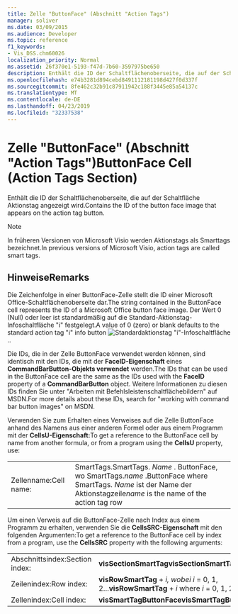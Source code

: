 ```yaml
---
title: Zelle "ButtonFace" (Abschnitt "Action Tags")
manager: soliver
ms.date: 03/09/2015
ms.audience: Developer
ms.topic: reference
f1_keywords:
- Vis_DSS.chm60026
localization_priority: Normal
ms.assetid: 26f370e1-5193-f47d-7b60-3597975be650
description: Enthält die ID der Schaltflächenoberseite, die auf der Schaltfläche Aktionstag angezeigt wird.
ms.openlocfilehash: e74b3281d894cebd8491112181198d427f0d337f
ms.sourcegitcommit: 8fe462c32b91c87911942c188f3445e85a54137c
ms.translationtype: MT
ms.contentlocale: de-DE
ms.lasthandoff: 04/23/2019
ms.locfileid: "32337538"
---
```

# <a name="buttonface-cell-action-tags-section"></a><span data-ttu-id="4982a-103">Zelle "ButtonFace" (Abschnitt "Action Tags")</span><span class="sxs-lookup"><span data-stu-id="4982a-103">ButtonFace Cell (Action Tags Section)</span></span>

<span data-ttu-id="4982a-104">Enthält die ID der Schaltflächenoberseite, die auf der Schaltfläche Aktionstag angezeigt wird.</span><span class="sxs-lookup"><span data-stu-id="4982a-104">Contains the ID of the button face image that appears on the action tag button.</span></span> 
  
> [!NOTE]
> <span data-ttu-id="4982a-105">In früheren Versionen von Microsoft Visio werden Aktionstags als Smarttags bezeichnet.</span><span class="sxs-lookup"><span data-stu-id="4982a-105">In previous versions of Microsoft Visio, action tags are called smart tags.</span></span> 
  
## <a name="remarks"></a><span data-ttu-id="4982a-106">Hinweise</span><span class="sxs-lookup"><span data-stu-id="4982a-106">Remarks</span></span>

<span data-ttu-id="4982a-107">Die Zeichenfolge in einer ButtonFace-Zelle stellt die ID einer Microsoft Office-Schaltflächenoberseite dar.</span><span class="sxs-lookup"><span data-stu-id="4982a-107">The string contained in the ButtonFace cell represents the ID of a Microsoft Office button face image.</span></span> <span data-ttu-id="4982a-108">Der Wert 0 (Null) oder leer ist standardmäßig auf die Standard-Aktionstag-Infoschaltfläche "i" festgelegt.</span><span class="sxs-lookup"><span data-stu-id="4982a-108">A value of 0 (zero) or blank defaults to the standard action tag "i" info button</span></span> ![Standardaktionstag "i"-Infoschaltfläche](media/InfoPS_ZA10180114.gif)<span data-ttu-id="4982a-110">.</span><span class="sxs-lookup"><span data-stu-id="4982a-110">.</span></span>
  
<span data-ttu-id="4982a-111">Die IDs, die in der Zelle ButtonFace verwendet werden können, sind identisch mit den IDs, die mit der **FaceID-Eigenschaft** eines **CommandBarButton-Objekts verwendet** werden.</span><span class="sxs-lookup"><span data-stu-id="4982a-111">The IDs that can be used in the ButtonFace cell are the same as the IDs used with the **FaceID** property of a **CommandBarButton** object.</span></span> <span data-ttu-id="4982a-112">Weitere Informationen zu diesen IDs finden Sie unter "Arbeiten mit Befehlsleistenschaltflächebildern" auf MSDN.</span><span class="sxs-lookup"><span data-stu-id="4982a-112">For more details about these IDs, search for "working with command bar button images" on MSDN.</span></span> 
  
<span data-ttu-id="4982a-113">Verwenden Sie zum Erhalten eines Verweises auf die Zelle ButtonFace anhand des Namens aus einer anderen Formel oder aus einem Programm mit der **CellsU-Eigenschaft:**</span><span class="sxs-lookup"><span data-stu-id="4982a-113">To get a reference to the ButtonFace cell by name from another formula, or from a program using the **CellsU** property, use:</span></span> 
  
|||
|:-----|:-----|
| <span data-ttu-id="4982a-114">Zellenname:</span><span class="sxs-lookup"><span data-stu-id="4982a-114">Cell name:</span></span>  <br/> | <span data-ttu-id="4982a-115">SmartTags.</span><span class="sxs-lookup"><span data-stu-id="4982a-115">SmartTags.</span></span>  <span data-ttu-id="4982a-116">*Name*  . ButtonFace, wo SmartTags.</span><span class="sxs-lookup"><span data-stu-id="4982a-116">*name*  .ButtonFace           where SmartTags.</span></span> <span data-ttu-id="4982a-117">*Name*  ist der Name der Aktionstagzeile</span><span class="sxs-lookup"><span data-stu-id="4982a-117">*name*  is the name of the action tag row</span></span>  <br/> |
   
<span data-ttu-id="4982a-118">Um einen Verweis auf die ButtonFace-Zelle nach Index aus einem Programm zu erhalten, verwenden Sie die **CellsSRC-Eigenschaft** mit den folgenden Argumenten:</span><span class="sxs-lookup"><span data-stu-id="4982a-118">To get a reference to the ButtonFace cell by index from a program, use the **CellsSRC** property with the following arguments:</span></span> 
  
|||
|:-----|:-----|
| <span data-ttu-id="4982a-119">Abschnittsindex:</span><span class="sxs-lookup"><span data-stu-id="4982a-119">Section index:</span></span>  <br/> |<span data-ttu-id="4982a-120">**visSectionSmartTag**</span><span class="sxs-lookup"><span data-stu-id="4982a-120">**visSectionSmartTag**</span></span> <br/> |
| <span data-ttu-id="4982a-121">Zeilenindex:</span><span class="sxs-lookup"><span data-stu-id="4982a-121">Row index:</span></span>  <br/> |<span data-ttu-id="4982a-122">**visRowSmartTag**  +   *i,* *wobei i* = 0, 1, 2...</span><span class="sxs-lookup"><span data-stu-id="4982a-122">**visRowSmartTag** +  *i*            where  *i*  = 0, 1, 2...</span></span>  <br/> |
| <span data-ttu-id="4982a-123">Zellenindex:</span><span class="sxs-lookup"><span data-stu-id="4982a-123">Cell index:</span></span>  <br/> |<span data-ttu-id="4982a-124">**visSmartTagButtonFace**</span><span class="sxs-lookup"><span data-stu-id="4982a-124">**visSmartTagButtonFace**</span></span> <br/> |
   

